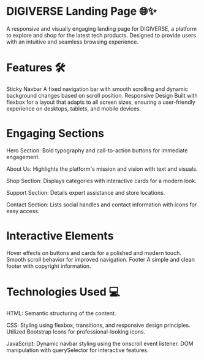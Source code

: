 # DIGIVERSE Landing Page 🌐✨
A responsive and visually engaging landing page for DIGIVERSE, a platform to explore and shop for the latest tech products. Designed to provide users with an intuitive and seamless browsing experience.

# Features 🛠️
Sticky Navbar
A fixed navigation bar with smooth scrolling and dynamic background changes based on scroll position.
Responsive Design
Built with flexbox for a layout that adapts to all screen sizes, ensuring a user-friendly experience on desktops, tablets, and mobile devices.
# Engaging Sections
Hero Section: Bold typography and call-to-action buttons for immediate engagement.


About Us: Highlights the platform's mission and vision with text and visuals.


Shop Section: Displays categories with interactive cards for a modern look.


Support Section: Details expert assistance and store locations.


Contact Section: Lists social handles and contact information with icons for easy access.
# Interactive Elements
Hover effects on buttons and cards for a polished and modern touch.
Smooth scroll behavior for improved navigation.
Footer
A simple and clean footer with copyright information.
# Technologies Used 💻
HTML: Semantic structuring of the content.


CSS:
Styling using flexbox, transitions, and responsive design principles.
Utilized Bootstrap Icons for professional-looking icons.


JavaScript:
Dynamic navbar styling using the onscroll event listener.
DOM manipulation with querySelector for interactive features.

